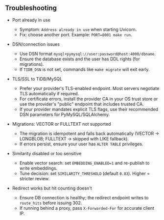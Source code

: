 ## Troubleshooting

- Port already in use
  - Symptom: `Address already in use` when starting Uvicorn.
  - Fix: choose another port. Example: `PORT=8001 make run`.

- DSN/connection issues
  - Use DSN format `mysql+pymysql://user:password@host:4000/dbname`.
  - Ensure the database exists and the user has DDL rights (for migrations).
  - If `TIDB_DSN` is not set, commands like `make migrate` will exit early.

- TLS/SSL to TiDB/MySQL
  - Prefer your provider's TLS-enabled endpoint. Most servers negotiate TLS automatically if required.
  - For certificate errors, install the provider CA in your OS trust store or use the provider's "public" endpoint that includes trusted CA.
  - If your provider mandates explicit TLS flags, use their recommended DSN parameters for PyMySQL/SQLAlchemy.

- Migrations: VECTOR or FULLTEXT not supported
  - The migration is idempotent and falls back automatically (VECTOR -> LONGBLOB; FULLTEXT -> skipped with LIKE fallback).
  - If errors persist, ensure your user has `ALTER TABLE` privileges.

- Similarity disabled or too sensitive
  - Enable vector search: set `EMBEDDING_ENABLED=1` and re-publish to write embeddings.
  - Tune decision: set `SIMILARITY_THRESHOLD` (default `0.83`). Higher = stricter review.

- Redirect works but hit counting doesn't
  - Ensure DB connection is healthy; the redirect endpoint writes to `route_hits` before issuing 302.
  - If running behind a proxy, pass `X-Forwarded-For` for accurate client IP.


